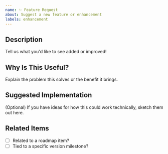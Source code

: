```yaml
---
name: ✨ Feature Request
about: Suggest a new feature or enhancement
labels: enhancement
---
```


## Description

Tell us what you'd like to see added or improved!

## Why Is This Useful?

Explain the problem this solves or the benefit it brings.

## Suggested Implementation

(Optional) If you have ideas for how this could work technically, sketch them out here.

## Related Items

- [ ] Related to a roadmap item?
- [ ] Tied to a specific version milestone?